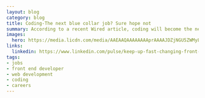 ```yaml
---
layout: blog
category: blog
title: Coding-The next blue collar job? Sure hope not
summary: According to a recent Wired article, coding will become the next big blue collar job.  That sounds great, but I have some problems with this future utopia of blue collar might. First, the good news...Coding is a highly competitive and lucrative career.
images:
  hero: https://media.licdn.com/media/AAEAAQAAAAAAAAprAAAAJDZjNGU5ZWMyLWY3ZTUtNDhmMy04N2EzLTg4NTAwZjJmMjdjMA.jpg
links:
  linkedin: https://www.linkedin.com/pulse/keep-up-fast-changing-front-end-full-stack-ux-web-seven-villalobos
tags:
- jobs
- front end developer
- web development
- coding
- careers
---
```

